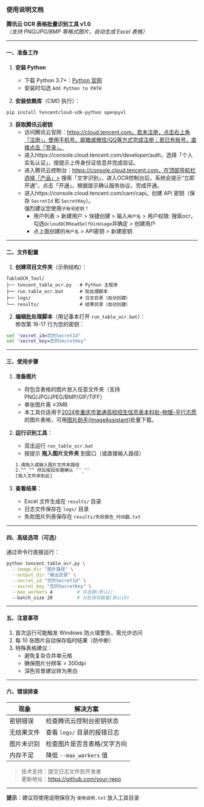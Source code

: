 ### 使用说明文档

**腾讯云 OCR 表格批量识别工具 v1.0**  
*（支持 PNG/JPG/BMP 等格式图片，自动生成 Excel 表格）*

---

#### 一、准备工作
1. **安装 Python**  
   - 下载 Python 3.7+：[Python 官网](https://www.python.org/downloads/)
   - 安装时勾选 `Add Python to PATH`

2. **安装依赖库**（CMD 执行）：
```bash
pip install tencentcloud-sdk-python openpyxl
```

3. **获取腾讯云密钥**  
   - 访问腾讯云官网：https://cloud.tencent.com。若未注册，点击右上角「注册」，使用手机号、邮箱或微信/QQ等方式完成注册；若已有账号，直接点击「登录」。
   - 进入https://console.cloud.tencent.com/developer/auth，选择「个人实名认证」，按提示上传身份证信息并完成验证。  
   - 进入腾讯云控制台：https://console.cloud.tencent.com，在顶部导航栏选择「产品」> 搜索「文字识别」，进入OCR控制台后，系统会提示“立即开通”。点击「开通」，根据提示确认服务协议，完成开通。
   - 进入https://console.cloud.tencent.com/cam/capi。创建 API 密钥（保存 `SecretId` 和 `SecretKey`）。  
     强烈建议您使用`子账号密钥`！
     - 用户列表 > 新建用户 > 快捷创建 > 输入`用户名` > 用户权限: 搜索ocr，勾选`QcloudOCRReadSelfUinUsage`并确定 > 创建用户
     - 点上面创建的`用户名` > API密钥 > 新建密钥

---

#### 二、文件配置
1. **创建项目文件夹**（示例结构）：
```
TableOCR_Tool/
├── tencent_table_ocr.py   # Python 主程序
├── run_table_ocr.bat      # 批处理脚本
├── logs/                  # 日志目录（自动创建）
└── results/               # 结果目录（自动创建）
```

2. **编辑批处理脚本**（用记事本打开 `run_table_ocr.bat`）：  
   修改第 16-17 行为您的密钥：
```bat
set "secret_id=您的SecretId"
set "secret_key=您的SecretKey"
```

---

#### 三、使用步骤
1. **准备图片**  
   - 将包含表格的图片放入任意文件夹（支持 PNG/JPG/JPEG/BMP/GIF/TIFF）
   - 单张图片需 ≤3MB
   - 本工具仅适用于[2024年重庆市普通高校招生信息表本科批-物理-平行志愿](https://www.cqksy.cn/web/article/2024-07/21/content_6230.html)的图片表格，可用[图片助手(ImageAssistant)](https://www.pullywood.com/ImageAssistant/)批量下载。
   
2. **运行识别工具**：
   
   - 双击运行 `run_table_ocr.bat`
   - 按提示 **拖入图片文件夹** 到窗口（或直接输入路径）
   ```bat
   1.请拖入或输入图片文件夹路径
   2.^^_^^ 然后按回车键确认 ^^_^^
   [拖入文件夹到此]
   ```
   
3. **查看结果**：
   
   - Excel 文件生成在 `results/` 目录
   - 日志文件保存在 `logs/` 目录
   - 失败图片列表保存在 `results/失败报告_时间戳.txt`

---

#### 四、高级选项（可选）
通过命令行直接运行：
```bash
python tencent_table_ocr.py \
  --image_dir "图片路径" \
  --output_dir "输出目录" \
  --secret_id "您的SecretId" \
  --secret_key "您的SecretKey" \
  --max_workers 4         # 并发数(默认2)
  --batch_size 20         # 分批保存数量(默认10)
```

---

#### 五、注意事项
1. 首次运行可能触发 Windows 防火墙警告，需允许访问
2. 每 10 张图片自动保存临时结果（防中断）
3. 特殊表格建议：
   - 避免复杂合并单元格
   - 确保图片分辨率 > 300dpi
   - 深色背景建议转为黑白

---

#### 六、错误排查
| 现象 | 解决方案 |
|------|----------|
| 密钥错误 | 检查腾讯云控制台密钥状态 |
| 无结果文件 | 查看 `logs/` 目录的报错日志 |
| 图片未识别 | 检查图片是否含表格/文字方向 |
| 内存不足 | 降低 `--max_workers` 值 |

> 技术支持：提交日志文件到开发者  
> 更新地址：https://github.com/your-repo

---

**提示**：建议将使用说明保存为 `使用说明.txt` 放入工具目录
